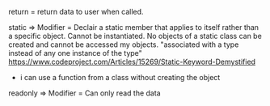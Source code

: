 return = return data to user when called.

static => Modifier = Declair a static member that applies to itself rather than a specific object. 
    Cannot be instantiated. No objects of a static class can be created and cannot be accessed my objects.
    "associated with a type instead of any one instance of the type"
https://www.codeproject.com/Articles/15269/Static-Keyword-Demystified

- i can use a function from a class without creating the object 

readonly => Modifier = Can only read the data